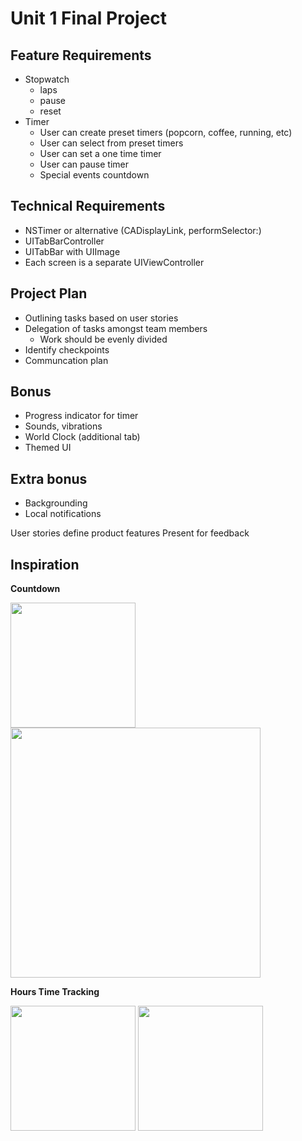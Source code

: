 # Unit 1 Final Project

## Feature Requirements
* Stopwatch
  * laps
  * pause
  * reset
* Timer
  * User can create preset timers (popcorn, coffee, running, etc)
  * User can select from preset timers
  * User can set a one time timer
  * User can pause timer
  * Special events countdown

## Technical Requirements
* NSTimer or alternative (CADisplayLink, performSelector:)
* UITabBarController
* UITabBar with UIImage
* Each screen is a separate UIViewController

## Project Plan
* Outlining tasks based on user stories
* Delegation of tasks amongst team members
	* Work should be evenly divided
* Identify checkpoints
* Communcation plan
 
## Bonus
* Progress indicator for timer
* Sounds, vibrations
* World Clock (additional tab)
* Themed UI

## Extra bonus
* Backgrounding
* Local notifications

User stories define product features
Present for feedback

## Inspiration

**Countdown**  

<img src="http://a3.mzstatic.com/us/r30/Purple1/v4/e3/ec/4c/e3ec4c25-bf91-214d-33c3-4f1634d8827f/screen322x572.jpeg" width="200">
<img src="http://a1.mzstatic.com/us/r30/Purple7/v4/2b/6c/b5/2b6cb5a3-df2d-1fcb-cfdd-38782a32d20e/screen640x640.jpeg" width="400">

**Hours Time Tracking**   

<img src="http://a3.mzstatic.com/us/r30/Purple5/v4/7e/f6/6d/7ef66d2e-65d0-b698-8d5a-7f07107b2b34/screen322x572.jpeg" width="200">
<img src="http://a1.mzstatic.com/us/r30/Purple3/v4/30/ea/c7/30eac7e2-8737-e657-48bc-0363d1c27099/screen322x572.jpeg" width="200">


